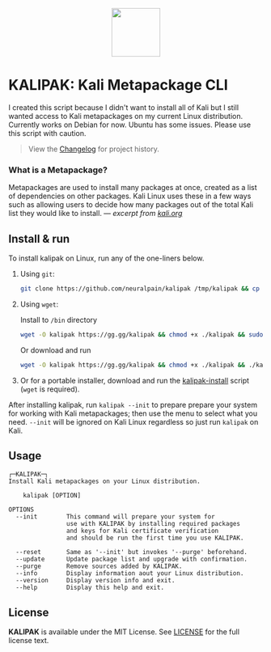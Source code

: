 <p align="center">
   <img src="https://user-images.githubusercontent.com/77242216/194732352-1ea0ea50-a2c3-4aec-88d2-70d13bed3ca6.svg" height="96" >
</p>

# KALIPAK: Kali Metapackage CLI

I created this script because I didn't want to install all of Kali but I still wanted access to Kali metapackages on my current Linux distribution. Currently works on Debian for now. Ubuntu has some issues. Please use this script with caution.

> View the [Changelog](CHANGELOG.md) for project history.

### What is a Metapackage?

Metapackages are used to install many packages at once, created as a list of dependencies on other packages. Kali Linux uses these in a few ways such as allowing users to decide how many packages out of the total Kali list they would like to install. — *excerpt from [kali.org](https://www.kali.org/docs/general-use/metapackages)*

## Install & run

To install kalipak on Linux, run any of the one-liners below.

1. Using `git`:
   ```bash
   git clone https://github.com/neuralpain/kalipak /tmp/kalipak && cp -f /tmp/kalipak/kalipak /bin && chmod +x /bin/kalipak
   ```
2. Using `wget`:

   Install to `/bin` directory

      ```bash
      wget -O kalipak https://gg.gg/kalipak && chmod +x ./kalipak && sudo mv -f ./kalipak /bin
      ```

   Or download and run

      ```bash
      wget -O kalipak https://gg.gg/kalipak && chmod +x ./kalipak && ./kalipak --init
      ```

3. Or for a portable installer, download and run the [kalipak-install](kalipak-install) script (`wget` is required).

After installing kalipak, run `kalipak --init` to prepare prepare your system for working with Kali metapackages; then use the menu to select what you need. `--init` will be ignored on Kali Linux regardless so just run `kalipak` on Kali.

## Usage

```
┌─KALIPAK─┐
Install Kali metapackages on your Linux distribution.

    kalipak [OPTION]

OPTIONS
  --init        This command will prepare your system for
                use with KALIPAK by installing required packages
                and keys for Kali certificate verification
                and should be run the first time you use KALIPAK.

  --reset       Same as '--init' but invokes '--purge' beforehand.
  --update      Update package list and upgrade with confirmation.
  --purge       Remove sources added by KALIPAK.
  --info        Display information aout your Linux distribution.
  --version     Display version info and exit.
  --help        Display this help and exit.
```

## License

**KALIPAK** is available under the MIT License. See [LICENSE](LICENSE) for the full license text.
